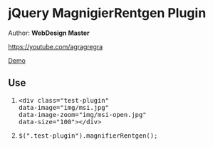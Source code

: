 <h1>jQuery MagnigierRentgen Plugin</h1>

<p>Author: <strong>WebDesign Master</strong></p>
<p><a href="https://youtube.com/agragregra" target="_blank">https://youtube.com/agragregra</a></p>
<p><a href="http://agragregra.github.io/demos/MagnifierRentgen/" target="_blank">Demo</a></p>

<h2>Use</h2>

<ol>
	<li>
<pre>&lt;div class="test-plugin"
data-image="img/msi.jpg"
data-image-zoom="img/msi-open.jpg"
data-size="100">&lt;/div&gt;</pre>
	</li>
	<li>
<pre>
$(".test-plugin").magnifierRentgen();
</pre>
	</li>
</ol>
